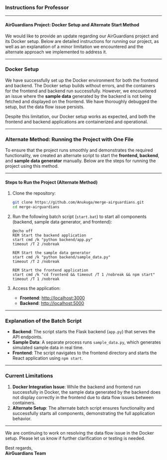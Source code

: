 ### Instructions for Professor

---

####  AirGuardians Project: Docker Setup and Alternate Start Method  

We would like to provide an update regarding our AirGuardians project and its Docker setup. Below are detailed instructions for running our project, as well as an explanation of a minor limitation we encountered and the alternate approach we implemented to address it.

---

### **Docker Setup**

We have successfully set up the Docker environment for both the frontend and backend. The Docker setup builds without errors, and the containers for the frontend and backend run successfully. However, we encountered an issue where the **sample data** generated by the backend is not being fetched and displayed on the frontend. We have thoroughly debugged the setup, but the data flow issue persists.

Despite this limitation, our Docker setup works as expected, and both the frontend and backend applications are containerized and operational.

---

### **Alternate Method: Running the Project with One File**

To ensure that the project runs smoothly and demonstrates the required functionality, we created an alternate script to start the **frontend, backend**, and **sample data generator** manually. Below are the steps for running the project using this method.

---

#### **Steps to Run the Project (Alternate Method)**

1. Clone the repository:
   ```bash
   git clone https://github.com/Anukuga/merge-airguardians.git
   cd merge-airguardians
   ```

2. Run the following batch script (`start.bat`) to start all components (backend, sample data generator, and frontend):
   ```batch
   @echo off
   REM Start the backend application
   start cmd /k "python backend/app.py"
   timeout /T 2 /nobreak

   REM Start the sample data generator
   start cmd /k "python backend/sample_data.py"
   timeout /T 2 /nobreak

   REM Start the frontend application
   start cmd /k "cd frontend && timeout /T 1 /nobreak && npm start"
   timeout /T 1 /nobreak
   ```

3. Access the application:
   - **Frontend**: [http://localhost:3000](http://localhost:3000)  
   - **Backend**: [http://localhost:5000](http://localhost:5000)

---

### **Explanation of the Batch Script**

- **Backend**: The script starts the Flask backend (`app.py`) that serves the API endpoints.
- **Sample Data**: A separate process runs `sample_data.py`, which generates simulated sample data in real time.
- **Frontend**: The script navigates to the frontend directory and starts the React application using `npm start`.

---

### **Current Limitations**

1. **Docker Integration Issue**: While the backend and frontend run successfully in Docker, the sample data generated by the backend does not display correctly in the frontend due to data flow issues between containers.  
2. **Alternate Setup**: The alternate batch script ensures functionality and successfully starts all components, demonstrating the full application behavior.

---

We are continuing to work on resolving the data flow issue in the Docker setup. Please let us know if further clarification or testing is needed.  

Best regards,  
**AirGuardians Team**  
